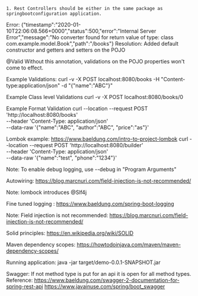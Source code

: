 

``1. Rest Controllers should be either in the same package as springbootconfiguration application.``

Error:
    {"timestamp":"2020-01-10T22:06:08.566+0000","status":500,"error":"Internal Server Error","message":"No converter found for return value of type: class com.example.model.Book","path":"/books"}
Resolution:
    Added default constructor and getters and setters on the POJO
    
@Valid
    Without this annotation, validations on the POJO properties won't come to effect.   
    
Example Validations:
    curl -v -X POST localhost:8080/books -H "Content-type:application/json" -d "{\"name\":\"ABC\"}"
    
Example Class level Validations
    curl -v -X POST localhost:8080/books/0  
    
Example Format Validation
    curl --location --request POST 'http://localhost:8080/books' \
    --header 'Content-Type: application/json' \
    --data-raw '{"name":"ABC", "author":"ABC", "price":"as"}'
    
Lombok example:
    https://www.baeldung.com/intro-to-project-lombok
    curl --location --request POST 'http://localhost:8080/builder' \
    --header 'Content-Type: application/json' \
    --data-raw '{"name":"test", "phone":"1234"}'
    
Note:
    To enable debug logging, use --debug in "Program Arguments"
    
Autowiring: https://blog.marcnuri.com/field-injection-is-not-recommended/

Note: lombock introduces @Slf4j

Fine tuned logging : https://www.baeldung.com/spring-boot-logging

Note: Field injection is not recommended: https://blog.marcnuri.com/field-injection-is-not-recommended/

Solid principles: https://en.wikipedia.org/wiki/SOLID

Maven dependency scopes: https://howtodoinjava.com/maven/maven-dependency-scopes/

Running application: java -jar target/demo-0.0.1-SNAPSHOT.jar 

Swagger:
    If not method type is put for an api it is open for all method types.
    Reference: 
     https://www.baeldung.com/swagger-2-documentation-for-spring-rest-api
     https://www.javainuse.com/spring/boot_swagger
     
